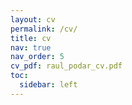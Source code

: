 ```yaml
---
layout: cv
permalink: /cv/
title: cv
nav: true
nav_order: 5
cv_pdf: raul_podar_cv.pdf
toc:
  sidebar: left
---
```

